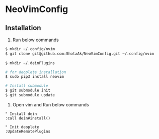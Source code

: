 # NeoVimConfig

## Installation
1. Run below commands

```zsh
$ mkdir ~/.config/nvim
$ git clone git@github.com:ShotaAk/NeoVimConfig.git ~/.config/nvim
    
$ mkdir ~/.deinPlugins

# for deoplete installation
$ sudo pip3 install neovim

# Install submodule
$ git submodule init
$ git submodule update
```

1. Open vim and Run below commands
```vim
" Install dein
:call dein#install()

" Init deoplete
:UpdateRemotePlugins
```
